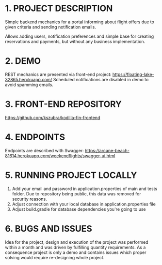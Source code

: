 # 1. PROJECT DESCRIPTION

Simple backend mechanics for a portal informing about flight offers due to given criteria and sending notification emails.

Allows adding users, notification preferences and simple base for creating reservations and payments, but without any business
implementation. 

# 2. DEMO

REST mechanics are presented via front-end project: https://floating-lake-32865.herokuapp.com/
Scheduled notifications are disabled in demo to avoid spamming emails.

# 3. FRONT-END REPOSITORY

https://github.com/kszubra/kodilla-fin-frontend

# 4. ENDPOINTS

Endpoints are described with Swagger: https://arcane-beach-81614.herokuapp.com/weekendflights/swagger-ui.html

# 5. RUNNING PROJECT LOCALLY

1. Add your email and password in application.properties of main and tests folder. Due to repository being public, this
data was removed for security reasons.  
2. Adjust connection with your local database in application.properties file
3. Adjust build.gradle for database dependencies you're going to use

# 6. BUGS AND ISSUES  

Idea for the project, design and execution of the project was performed within a month and was driven by fulfilling
quantity requirements. As a consequence project is only a demo and contains issues which proper solving would require
re-designing whole project. 

